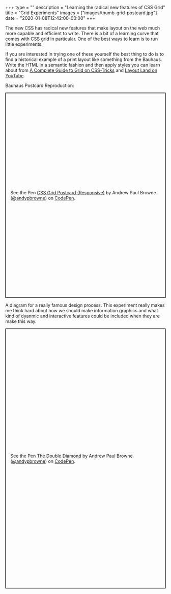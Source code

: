 +++
type = ""
description = "Learning the radical new features of CSS Grid"
title = "Grid Experiments"
images = ["images/thumb-grid-postcard.jpg"]
date = "2020-01-08T12:42:00-00:00" 
+++

The new CSS has radical new features that make layout on the web much more capable and efficient to write. There is a bit of a learning curve that comes with CSS grid in particular. One of the best ways to learn is to run little experiments. 

If you are interested in trying one of these yourself the best thing to do is to find a historical example of a print layout like something from the Bauhaus. Write the HTML in a semantic fashion and then apply styles you can learn about from [A Complete Guide to Grid on CSS-Tricks](https://css-tricks.com/snippets/css/complete-guide-grid/) and [Layout Land on YouTube](https://www.youtube.com/channel/UC7TizprGknbDalbHplROtag).

Bauhaus Postcard Reproduction:

<p class="codepen" data-height="646" data-theme-id="dark" data-default-tab="result" data-user="andypbrowne" data-slug-hash="KoZJaw" style="height: 646px; box-sizing: border-box; display: flex; align-items: center; justify-content: center; border: 2px solid; margin: 1em 0; padding: 1em;" data-pen-title="CSS Grid Postcard (Responsive)">
  <span>See the Pen <a href="https://codepen.io/andypbrowne/pen/KoZJaw">
  CSS Grid Postcard (Responsive)</a> by Andrew Paul Browne (<a href="https://codepen.io/andypbrowne">@andypbrowne</a>)
  on <a href="https://codepen.io">CodePen</a>.</span>
</p>
<script async src="https://static.codepen.io/assets/embed/ei.js"></script>

A diagram for a really famous design process. This experiment really makes me think hard about how we should make information graphics and what kind of dyanmic and interactive features could be included when they are make this way.

<p class="codepen" data-height="818" data-theme-id="dark" data-default-tab="result" data-user="andypbrowne" data-slug-hash="XWJaVqM" style="height: 818px; box-sizing: border-box; display: flex; align-items: center; justify-content: center; border: 2px solid; margin: 1em 0; padding: 1em;" data-pen-title="The Double Diamond">
  <span>See the Pen <a href="https://codepen.io/andypbrowne/pen/XWJaVqM">
  The Double Diamond</a> by Andrew Paul Browne (<a href="https://codepen.io/andypbrowne">@andypbrowne</a>)
  on <a href="https://codepen.io">CodePen</a>.</span>
</p>
<script async src="https://static.codepen.io/assets/embed/ei.js"></script>